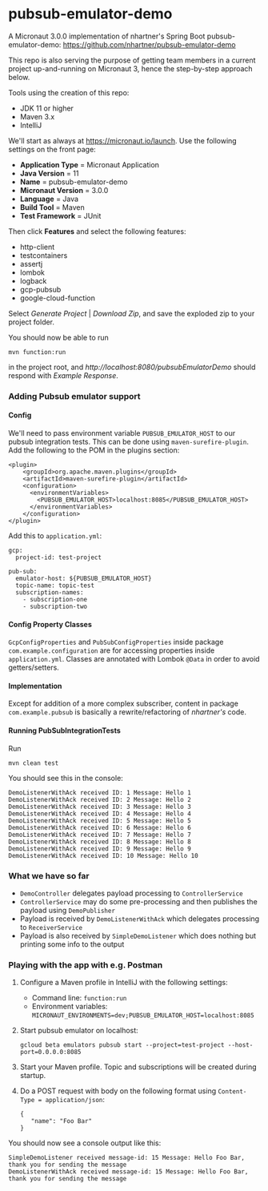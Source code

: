 # pubsub-emulator-demo
A Micronaut 3.0.0 implementation of nhartner's Spring Boot pubsub-emulator-demo: https://github.com/nhartner/pubsub-emulator-demo

This repo is also serving the purpose of getting team members in a current project up-and-running on Micronaut 3, hence the step-by-step approach below.

Tools using the creation of this repo:
- JDK 11 or higher
- Maven 3.x
- IntelliJ

We'll start as always at https://micronaut.io/launch. Use the following settings on the front page:
- **Application Type** = Micronaut Application
- **Java Version** = 11
- **Name** = pubsub-emulator-demo
- **Micronaut Version** = 3.0.0
- **Language** = Java
- **Build Tool** = Maven
- **Test Framework** = JUnit

Then click **Features** and select the following features:
- http-client
- testcontainers
- assertj
- lombok
- logback
- gcp-pubsub
- google-cloud-function

Select _Generate Project_ | _Download Zip_, and save the exploded zip to your project folder.

You should now be able to run
```
mvn function:run
``` 
in the project root, and _http://localhost:8080/pubsubEmulatorDemo_ should respond with _Example Response_.

### Adding Pubsub emulator support

#### Config
We'll need to pass environment variable `PUBSUB_EMULATOR_HOST` to our pubsub integration tests. This can be done 
using `maven-surefire-plugin`. Add the following to the POM in the plugins section:
```      
<plugin>
    <groupId>org.apache.maven.plugins</groupId>
    <artifactId>maven-surefire-plugin</artifactId>
    <configuration>
      <environmentVariables>
        <PUBSUB_EMULATOR_HOST>localhost:8085</PUBSUB_EMULATOR_HOST>
      </environmentVariables>
    </configuration>
</plugin>
```
Add this to ``application.yml``:
```
gcp:
  project-id: test-project

pub-sub:
  emulator-host: ${PUBSUB_EMULATOR_HOST}
  topic-name: topic-test
  subscription-names:
    - subscription-one
    - subscription-two
```
#### Config Property Classes
`GcpConfigProperties` and `PubSubConfigProperties` inside package `com.example.configuration` are for accessing properties inside `application.yml`.
Classes are annotated with Lombok `@Data` in order to avoid getters/setters.

#### Implementation
Except for addition of a more complex subscriber, content in package `com.example.pubsub` is basically a rewrite/refactoring of _nhartner's_ code.

#### Running PubSubIntegrationTests
Run 
```
mvn clean test
``` 

You should see this in the console:
```
DemoListenerWithAck received ID: 1 Message: Hello 1
DemoListenerWithAck received ID: 2 Message: Hello 2
DemoListenerWithAck received ID: 3 Message: Hello 3
DemoListenerWithAck received ID: 4 Message: Hello 4
DemoListenerWithAck received ID: 5 Message: Hello 5
DemoListenerWithAck received ID: 6 Message: Hello 6
DemoListenerWithAck received ID: 7 Message: Hello 7
DemoListenerWithAck received ID: 8 Message: Hello 8
DemoListenerWithAck received ID: 9 Message: Hello 9
DemoListenerWithAck received ID: 10 Message: Hello 10
```

### What we have so far
- `DemoController` delegates payload processing to `ControllerService`
- `ControllerService` may do some pre-processing and then publishes the payload using `DemoPublisher`
- Payload is received by `DemoListenerWithAck` which delegates processing to `ReceiverService`
- Payload is also received by `SimpleDemoListener` which does nothing but printing some info to the output 

### Playing with the app with e.g. Postman

1. Configure a Maven profile in IntelliJ with the following settings: 
   - Command line: `function:run`
   - Environment variables: `MICRONAUT_ENVIRONMENTS=dev;PUBSUB_EMULATOR_HOST=localhost:8085`

2. Start pubsub emulator on localhost:
    ```
    gcloud beta emulators pubsub start --project=test-project --host-port=0.0.0.0:8085
    ```

3. Start your Maven profile. Topic and subscriptions will be created during startup.

4. Do a POST request with body on the following format using `Content-Type = application/json`:
    ```
    {
       "name": "Foo Bar"
    }
    ```

You should now see a console output like this:
```
SimpleDemoListener received message-id: 15 Message: Hello Foo Bar, thank you for sending the message
DemoListenerWithAck received message-id: 15 Message: Hello Foo Bar, thank you for sending the message
```





